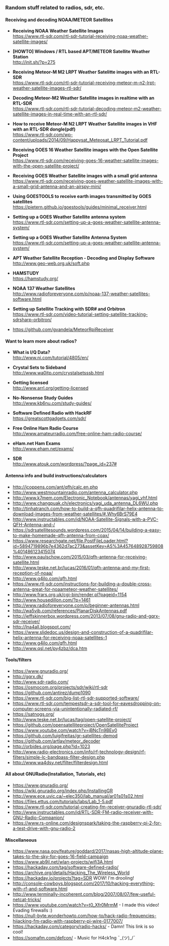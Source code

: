 ### Random stuff related to radios, sdr, etc.


#### Receiving and decoding NOAA/METEOR Satellites

- **Receiving NOAA Weather Satellite Images**  
  https://www.rtl-sdr.com/rtl-sdr-tutorial-receiving-noaa-weather-satellite-images/

- **[HOWTO] Windows / RTL based APT/METEOR Satellite Weather Station**  
  http://init.sh/?p=275

- **Receiving Meteor-M M2 LRPT Weather Satelitte images with an RTL-SDR**  
  https://www.rtl-sdr.com/rtl-sdr-tutorial-receiving-meteor-m-n2-lrpt-weather-satellite-images-rtl-sdr/

- **Decoding Meteor-M2 Weather Satellite images in realtime with an RTL-SDR**  
  https://www.rtl-sdr.com/rtl-sdr-tutorial-decoding-meteor-m2-weather-satellite-images-in-real-time-with-an-rtl-sdr/

- **How to receive Meteor-M N2 LRPT Weather Satellite images in VHF with an RTL-SDR dongle(pdf)**  
  https://www.rtl-sdr.com/wp-content/uploads/2014/09/Happysat_Meteosat_LRPT_Tutorial.pdf

- **Receiving GOES 16 Weather Satellite images with the Open Satellite Project**  
  https://www.rtl-sdr.com/receiving-goes-16-weather-satellite-images-with-the-open-satellite-project/

- **Receiving GOES Weather Satellite images with a small grid antenna**  
  https://www.rtl-sdr.com/receiving-goes-weather-satellite-images-with-a-small-grid-antenna-and-an-airspy-mini/

- **Using GOESTOOLS to receive earth images transmitted by GOES satellites**
  https://pietern.github.io/goestools/guides/minimal_receiver.html

- **Setting up a GOES Weather Satellite antenna system**  
  https://www.rtl-sdr.com/setting-up-a-goes-weather-satellite-antenna-system/

- **Setting up a GOES Weather Satellite Antenna System**  
  https://www.rtl-sdr.com/setting-up-a-goes-weather-satellite-antenna-system/

- **APT Weather Satellite Reception - Decoding and Display Software**  
  http://www.geo-web.org.uk/soft.php

- **HAMSTUDY**  
  https://hamstudy.org/

- **NOAA 137 Weather Satellites**  
  http://www.radioforeveryone.com/p/noaa-137-weather-satellites-software.html

- **Setting up Satellite Tracking with SDR# and Orbitron**  
  https://www.rtl-sdr.com/video-tutorial-setting-satellite-tracking-sdrsharp-orbitron/

- https://github.com/gvandela/MeteorRpiReceiver


#### Want to learn more about radios?

- **What is I/Q Data?**  
  http://www.ni.com/tutorial/4805/en/

- **Crystal Sets to Sideband**  
  http://www.wa0itp.com/crystalsetsssb.html

- **Getting licensed**  
  http://www.arrl.org/getting-licensed

- **No-Nonsense Study Guides**  
  http://www.kb6nu.com/study-guides/

- **Software Defined Radio with HackRF**  
  https://greatscottgadgets.com/sdr/

- **Free Online Ham Radio Course**  
  http://www.amateurradio.com/free-online-ham-radio-course/

- **eHam.net Ham Exams**  
  http://www.eham.net/exams/

- **SDR**  
  http://www.atouk.com/wordpress/?page_id=237#


#### Antenna info and build instructions/calculators

- http://jcoppens.com/ant/qfh/calc.en.php
- http://www.westmountainradio.com/antenna_calculator.php
- http://www.k7mem.com/Electronic_Notebook/antennas/yagi_vhf.html
- http://www.changpuak.ch/electronics/yagi_uda_antenna_DL6WU.php
- http://tinhatranch.com/how-to-build-a-qfh-quadrifilar-helix-antenna-to-download-images-from-weather-satellites/#.Why6BrS79E4
- http://www.instructables.com/id/NOAA-Satellite-Signals-with-a-PVC-QFH-Antenna-and-/
- https://sdrsatellitesounds.wordpress.com/2015/04/14/building-a-easy-to-make-homemade-qfh-antenna-from-coax/
- https://www.researchgate.net/file.PostFileLoader.html?id=5894719896b7e4362d7ac273&assetKey=AS%3A457648928759808%401486123415074
- http://www.paulschow.com/2015/03/qfh-antenna-for-receiving-satellite.html
- http://www.teske.net.br/lucas/2016/01/qfh-antenna-and-my-first-reception-of-noaa/
- http://www.g4ilo.com/qfh.html
- https://www.rtl-sdr.com/instructions-for-building-a-double-cross-antenna-great-for-noaameteor-weather-satellites/
- http://www.frars.org.uk/cgi-bin/render.pl?pageid=1154
- http://www.housedillon.com/?p=1461
- http://www.radioforeveryone.com/p/beginner-antennas.html
- http://wa5vjb.com/references/PlanarDiskAntennas.pdf
- http://jeffskinnerbox.wordpress.com/2013/07/08/gnu-radio-and-gqrx-sdr-receiver/
- http://lna4all.blogspot.com/
- https://www.slidedoc.us/design-and-construction-of-a-quadrifilar-helix-antenna-for-receiving-noaa-satellites-1
- http://www.g4ilo.com/qfh.html
- http://www.qsl.net/py4zbz/dca.htm


#### Tools/filters

- https://www.gnuradio.org/
- http://gqrx.dk/
- http://www.sdr-radio.com/
- https://osmocom.org/projects/sdr/wiki/rtl-sdr
- https://github.com/antirez/dump1090
- https://www.rtl-sdr.com/big-list-rtl-sdr-supported-software/
- https://www.rtl-sdr.com/tempestsdr-a-sdr-tool-for-eavesdropping-on-computer-screens-via-unintentionally-radiated-rf/
- https://satnogs.org/
- http://www.teske.net.br/lucas/tag/open-satellite-project/
- https://github.com/opensatelliteproject/OpenSatelliteProject
- https://www.youtube.com/watch?v=jBNcTn9BEy0
- https://github.com/luigifreitas/gr-satellites-demod
- https://github.com/artlav/meteor_decoder
- http://orbides.org/page.php?id=1023
- http://www.radio-electronics.com/info/rf-technology-design/rf-filters/simple-lc-bandpass-filter-design.php
- http://www.wa4dsy.net/filter/filterdesign.html


#### All about GNURadio(Installation, Tutorials, etc)

- https://www.gnuradio.org/
- https://wiki.gnuradio.org/index.php/InstallingGR
- http://www.ece.uvic.ca/~elec350/lab_manual/ar01s01s02.html
- https://files.ettus.com/tutorials/labs/Lab_1-5.pdf
- https://www.rtl-sdr.com/tutorial-creating-fm-receiver-gnuradio-rtl-sdr/
- http://www.instructables.com/id/RTL-SDR-FM-radio-receiver-with-GNU-Radio-Companion/
- https://www.rs-online.com/designspark/taking-the-raspberry-pi-2-for-a-test-drive-with-gnu-radio-2


#### Miscellaneous

- https://www.nasa.gov/feature/goddard/2017/nasas-high-altitude-plane-takes-to-the-sky-for-goes-16-field-campaign
- https://www.ab9il.net/wlan-projects/wifi3A.html
- https://hackaday.com/tag/software-defined-radio/
- https://archive.org/details/Hacking_The_Wireless_World
- https://hackaday.io/projects?tag=SDR WOW! I'm drooling!
- http://console-cowboys.blogspot.com/2017/10/hacking-everything-with-rf-and-software.html
- http://www.terminally-incoherent.com/blog/2007/08/07/few-useful-netcat-tricks/
- https://www.youtube.com/watch?v=t0_Xfr0MrmM - I made this video! Evading firewalls :)
- https://null-byte.wonderhowto.com/how-to/hack-radio-frequencies-hijacking-fm-radio-with-raspberry-pi-wire-0177007/
- https://hackaday.com/category/radio-hacks/ - Damn! This link is so cool!
- https://somafm.com/defcon/ - Music for H4ck1ng ¯\_(ツ)_/¯

